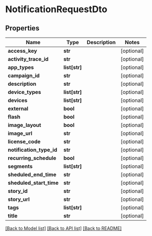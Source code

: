 # NotificationRequestDto

## Properties
Name | Type | Description | Notes
------------ | ------------- | ------------- | -------------
**access_key** | **str** |  | [optional] 
**activity_trace_id** | **str** |  | [optional] 
**app_types** | **list[str]** |  | [optional] 
**campaign_id** | **str** |  | [optional] 
**description** | **str** |  | [optional] 
**device_types** | **list[str]** |  | [optional] 
**devices** | **list[str]** |  | [optional] 
**external** | **bool** |  | [optional] 
**flash** | **bool** |  | [optional] 
**image_layout** | **bool** |  | [optional] 
**image_url** | **str** |  | [optional] 
**license_code** | **str** |  | [optional] 
**notification_type_id** | **str** |  | [optional] 
**recurring_schedule** | **bool** |  | [optional] 
**segments** | **list[str]** |  | [optional] 
**sheduled_end_time** | **str** |  | [optional] 
**sheduled_start_time** | **str** |  | [optional] 
**story_id** | **str** |  | [optional] 
**story_url** | **str** |  | [optional] 
**tags** | **list[str]** |  | [optional] 
**title** | **str** |  | [optional] 

[[Back to Model list]](../README.md#documentation-for-models) [[Back to API list]](../README.md#documentation-for-api-endpoints) [[Back to README]](../README.md)

